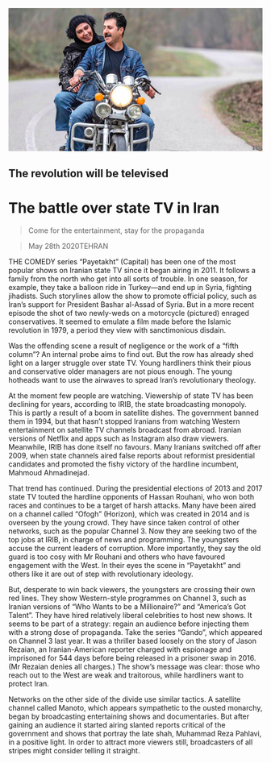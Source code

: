 ![](./images/20200530_MAP001_0.jpg)

## The revolution will be televised

# The battle over state TV in Iran

> Come for the entertainment, stay for the propaganda

> May 28th 2020TEHRAN

THE COMEDY series “Payetakht” (Capital) has been one of the most popular shows on Iranian state TV since it began airing in 2011. It follows a family from the north who get into all sorts of trouble. In one season, for example, they take a balloon ride in Turkey—and end up in Syria, fighting jihadists. Such storylines allow the show to promote official policy, such as Iran’s support for President Bashar al-Assad of Syria. But in a more recent episode the shot of two newly-weds on a motorcycle (pictured) enraged conservatives. It seemed to emulate a film made before the Islamic revolution in 1979, a period they view with sanctimonious disdain.

Was the offending scene a result of negligence or the work of a “fifth column”? An internal probe aims to find out. But the row has already shed light on a larger struggle over state TV. Young hardliners think their pious and conservative older managers are not pious enough. The young hotheads want to use the airwaves to spread Iran’s revolutionary theology.

At the moment few people are watching. Viewership of state TV has been declining for years, according to IRIB, the state broadcasting monopoly. This is partly a result of a boom in satellite dishes. The government banned them in 1994, but that hasn’t stopped Iranians from watching Western entertainment on satellite TV channels broadcast from abroad. Iranian versions of Netflix and apps such as Instagram also draw viewers. Meanwhile, IRIB has done itself no favours. Many Iranians switched off after 2009, when state channels aired false reports about reformist presidential candidates and promoted the fishy victory of the hardline incumbent, Mahmoud Ahmadinejad.

That trend has continued. During the presidential elections of 2013 and 2017 state TV touted the hardline opponents of Hassan Rouhani, who won both races and continues to be a target of harsh attacks. Many have been aired on a channel called “Ofogh” (Horizon), which was created in 2014 and is overseen by the young crowd. They have since taken control of other networks, such as the popular Channel 3. Now they are seeking two of the top jobs at IRIB, in charge of news and programming. The youngsters accuse the current leaders of corruption. More importantly, they say the old guard is too cosy with Mr Rouhani and others who have favoured engagement with the West. In their eyes the scene in “Payetakht” and others like it are out of step with revolutionary ideology.

But, desperate to win back viewers, the youngsters are crossing their own red lines. They show Western-style programmes on Channel 3, such as Iranian versions of “Who Wants to be a Millionaire?” and “America’s Got Talent”. They have hired relatively liberal celebrities to host new shows. It seems to be part of a strategy: regain an audience before injecting them with a strong dose of propaganda. Take the series “Gando”, which appeared on Channel 3 last year. It was a thriller based loosely on the story of Jason Rezaian, an Iranian-American reporter charged with espionage and imprisoned for 544 days before being released in a prisoner swap in 2016. (Mr Rezaian denies all charges.) The show’s message was clear: those who reach out to the West are weak and traitorous, while hardliners want to protect Iran.

Networks on the other side of the divide use similar tactics. A satellite channel called Manoto, which appears sympathetic to the ousted monarchy, began by broadcasting entertaining shows and documentaries. But after gaining an audience it started airing slanted reports critical of the government and shows that portray the late shah, Muhammad Reza Pahlavi, in a positive light. In order to attract more viewers still, broadcasters of all stripes might consider telling it straight.